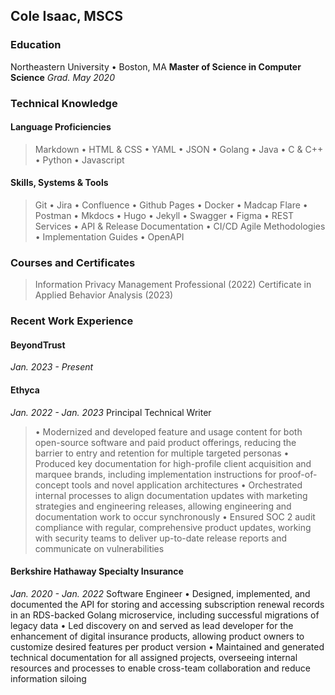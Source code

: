 ## Cole Isaac, MSCS

### Education
Northeastern University • Boston, MA
**Master of Science in Computer Science**
_Grad. May 2020_

### Technical Knowledge
#### Language Proficiencies
> Markdown  •  HTML & CSS  •  YAML  •  JSON  •  Golang  •  Java  •  C & C++  •  Python  •  Javascript   

#### Skills, Systems & Tools
> Git  •  Jira  •  Confluence  •  Github Pages  •  Docker  •  Madcap Flare  •  Postman  •  Mkdocs  •  Hugo  •  Jekyll  •  Swagger  •  Figma  •  REST Services  •  API & Release Documentation  •  CI/CD
Agile Methodologies  •  Implementation Guides  •  OpenAPI

### Courses and Certificates
> Information Privacy Management Professional (2022)
Certificate in Applied Behavior Analysis (2023)
	
### Recent Work Experience
#### BeyondTrust
_Jan. 2023 - Present_

#### Ethyca
_Jan. 2022 - Jan. 2023_
Principal Technical Writer
> •  Modernized and developed feature and usage content for both open-source software and paid   product offerings, reducing the barrier to entry and retention for multiple targeted personas 
•  Produced key documentation for high-profile client acquisition and marquee brands, including implementation instructions for proof-of-concept tools and novel application architectures
•  Orchestrated internal processes to align documentation updates with marketing strategies and engineering releases, allowing engineering and documentation work to occur synchronously 
•  Ensured SOC 2 audit compliance with regular, comprehensive product updates, working with security teams to deliver up-to-date release reports and communicate on vulnerabilities 

#### Berkshire Hathaway Specialty Insurance
_Jan. 2020 - Jan. 2022_
Software Engineer 
•  Designed, implemented, and documented the API for storing and accessing subscription renewal records in an RDS-backed Golang microservice, including successful migrations of legacy data
•  Led discovery on and served as lead developer for the enhancement of digital insurance products, allowing product owners to customize desired features per product version 
•  Maintained and generated technical documentation for all assigned projects, overseeing internal resources and processes to enable cross-team collaboration and reduce information siloing